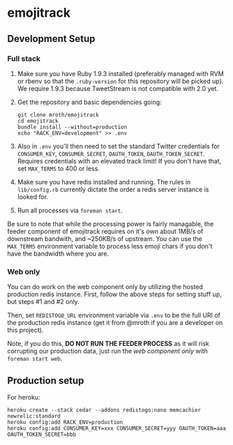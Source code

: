 # emojitrack

## Development Setup
### Full stack
 1. Make sure you have Ruby 1.9.3 installed (preferably managed with RVM or rbenv so that the `.ruby-version` for this repository will be picked up).  We require 1.9.3 because TweetStream is not compatible with 2.0 yet.
 1. Get the repository and basic dependencies going:

 		git clone mroth/emojitrack
    	cd emojitrack
    	bundle install --without=production
    	echo "RACK_ENV=development" >> .env

 1. Also in `.env` you'll then need to set the standard Twitter credentials for `CONSUMER_KEY`, `CONSUMER_SECRET`, `OAUTH_TOKEN`, `OAUTH_TOKEN_SECRET`.  Requires credentials with an elevated track limit!  If you don't have that, set `MAX_TERMS` to 400 or less.
 1. Make sure you have redis installed and running.  The rules in `lib/config.rb` currently dictate the order a redis server instance is looked for.
 1. Run all processes via `foreman start`.

Be sure to note that while the processing power is fairly managable, the feeder component of emojitrack requires on it's own about 1MB/s of downstream bandwith, and ~250KB/s of upstream.  You can use the `MAX_TERMS` environment variable to process less emoji chars if you don't have the bandwidth where you are.

### Web only

You can do work on the web component only by utilizing the hosted production redis instance.  First, follow the above steps for setting stuff up, but steps #1 and #2 only.

Then, set `REDISTOGO_URL` environment variable via `.env` to be the full URI of the production redis instance (get it from @mroth if you are a developer on this project).

Note, if you do this, **DO NOT RUN THE FEEDER PROCESS** as it will risk corrupting our production data, just run the *web component only* with `foreman start web`.

## Production setup
For heroku:

    heroku create --stack cedar --addons redistogo:nano memcachier newrelic:standard
    heroku config:add RACK_ENV=production
    heroku config:add CONSUMER_KEY=xxx CONSUMER_SECRET=yyy OAUTH_TOKEN=aaa OAUTH_TOKEN_SECRET=bbb

